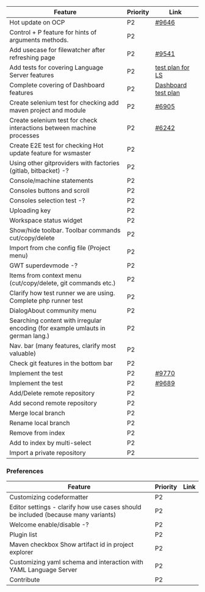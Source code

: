 |Feature|Priority|Link|
| ------------- | ------------- | ---------- |
|  Hot update on OCP | P2 | [#9646](https://github.com/eclipse/che/issues/9646) |
|  Control + P feature for hints of arguments methods. | P2 | |
|  Add usecase for filewatcher after refreshing page | P2 | [#9541](https://github.com/eclipse/che/issues/9541) |
|  Add tests for covering Language Server features | P2 | [test plan for LS](https://github.com/eclipse/che/wiki/Test-plan-for-checking-Language-servers) |
|  Complete covering of  Dashboard features | P2 | [Dashboard test plan](https://docs.google.com/document/d/1HbU9rzto8wT-6CFE8GFPi3BEW60suVmSmxDkomqbxwQ/edit) |
|  Create selenium test for checking add maven project and module | P2 | [#6905](https://github.com/eclipse/che/issues/6905) |
|  Create selenium test for check interactions between machine processes | P2 | [#6242](https://github.com/eclipse/che/issues/6242) |
|  Create E2E test for checking Hot update feature for wsmaster | P2 | |
|  Using other gitproviders with factories (gitlab, bitbacket) -? | P2 |  |
|  Console/machine statements | P2 | |
|  Consoles buttons and scroll | P2 | |
|  Consoles selection test -? | P2 |  |
|  Uploading key | P2 | |
|  Workspace status widget | P2 | |
|  Show/hide toolbar. Toolbar commands cut/copy/delete | P2 | |
|  Import from che config file (Project menu) | P2 |  |
|  GWT superdevmode -? | P2 |  |
|  Items from context menu (cut/copy/delete, git commands etc.) | P2 |  |
|  Clarify how test runner we are using. Complete php runner test | P2 | |
|  DialogAbout community menu | P2 | |
|  Searching content with irregular encoding (for example umlauts in german lang.) | P2 |  |
|  Nav. bar (many features, clarify most valuable) | P2 |  |
|  Check git features in the  bottom bar | P2 | |
|  Implement the test | P2 | [#9770](https://github.com/eclipse/che/issues/9770) |
|  Implement the test | P2 | [#9689](https://github.com/eclipse/che/pull/9689) |
|  Add/Delete remote repository | P2 | |
|  Add second remote repository | P2 | |
|  Merge local branch | P2 | |
|  Rename local branch | P2 | |
|  Remove from index | P2 | |
|  Add to index by multi-select | P2 |  |
|  Import a private repository | P2 | |

### Preferences
|Feature|Priority|Link|
| ------------- | ------------- | ---------- |
|  Customizing codeformatter | P2 | |
|  Editor settings - clarify how use cases should be included (because many variants) | P2 |  |
|  Welcome enable/disable -? | P2 |  |
|  Plugin list | P2 |  |
|  Maven checkbox Show artifact id in project explorer | P2 | |
|  Customizing yaml schema and interaction with YAML Language Server | P2 | |
|  Contribute | P2 | |
